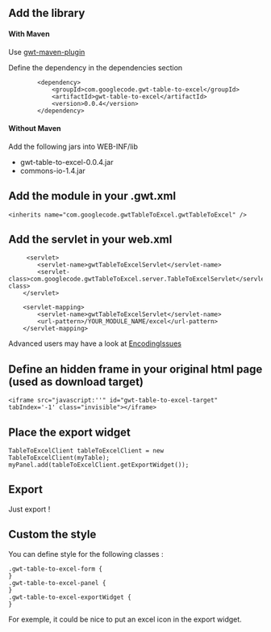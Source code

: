 ## Add the library ##

#### With Maven ####
Use [gwt-maven-plugin](http://mojo.codehaus.org/gwt-maven-plugin/)

Define the dependency in the dependencies section
```
		<dependency>
			<groupId>com.googlecode.gwt-table-to-excel</groupId>
			<artifactId>gwt-table-to-excel</artifactId>
			<version>0.0.4</version>
		</dependency>
```
#### Without Maven ####
Add the following jars into WEB-INF/lib
  * gwt-table-to-excel-0.0.4.jar
  * commons-io-1.4.jar

## Add the module in your .gwt.xml ##
```
<inherits name="com.googlecode.gwtTableToExcel.gwtTableToExcel" />
```

## Add the servlet in your web.xml ##
```
     <servlet>
		<servlet-name>gwtTableToExcelServlet</servlet-name>
		<servlet-class>com.googlecode.gwtTableToExcel.server.TableToExcelServlet</servlet-class>
	</servlet>

	<servlet-mapping>
		<servlet-name>gwtTableToExcelServlet</servlet-name>
		<url-pattern>/YOUR_MODULE_NAME/excel</url-pattern>
	</servlet-mapping>
```
Advanced users may have a look at [EncodingIssues](http://code.google.com/p/gwt-table-to-excel/wiki/EncodingIssues)

## Define an hidden frame in your original html page (used as download target) ##
```
<iframe src="javascript:''" id="gwt-table-to-excel-target" tabIndex='-1' class="invisible"></iframe>
```
## Place the export widget ##
```
TableToExcelClient tableToExcelClient = new TableToExcelClient(myTable);
myPanel.add(tableToExcelClient.getExportWidget());
```
## Export ##
Just export !
## Custom the style ##
You can define style for the following classes :
```
.gwt-table-to-excel-form {
}
.gwt-table-to-excel-panel {
}
.gwt-table-to-excel-exportWidget {
}
```
For exemple, it could be nice to put an excel icon in the export widget.